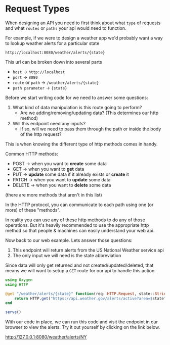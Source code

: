 # Request Types 

When designing an API you need to first think about what `type` of requests
and what `routes` or `paths` your api would need to function. 

For example, if we were to design a weather app we'd probably want a way to lookup weather alerts for a particular state

```
http://localhost:8080/weather/alerts/{state}
```

This url can be broken down into several parts 
- `host` &rarr; `http://localhost`
- `port` &rarr; `8080`
- `route` or `path` &rarr; `/weather/alerts/{state}`
- `path parameter` &rarr; `{state}`

Before we start writing code for we need to answer some questions: 
1. What kind of data manipulation is this route going to perform?
    - Are we adding/removing/updating data? (This determines our http method)
2. Will this endpoint need any inputs?
    - If so, will we need to pass them through the path or inside the body of the http request?

This is when knowing the different type of http methods comes in handy.

Common HTTP methods:

- POST &rarr; when you want to **create** some data
- GET &rarr; when you want to **get** data
- PUT &rarr; **update** some data if it already exists or **create** it
- PATCH &rarr; when you want to **update** some data
- DELETE &rarr; when you want to **delete** some data

(there are more methods that aren't in this list)

In the HTTP protocol, you can communicate to each path using one (or more) of these "methods".

In reality you can use any of these http methods to do any of those operations. But it's heavily recommended to use the appropriate http method so that people & machines can easily understand your web api. 

Now back to our web example. Lets answer those questions:

1. This endpoint will return alerts from the US National Weather service api
2. The only input we will need is the state abbreviation

Since data will only get returned and not created/updated/deleted, that means we will want to setup a `GET` route for our api to handle this action.

```julia
using Oxygen
using HTTP

@get "/weather/alerts/{state}" function(req::HTTP.Request, state::String)
    return HTTP.get("https://api.weather.gov/alerts/active?area=$state")
end

serve() 
```

With our code in place, we can run this code and visit the endpoint in our browser to view the alerts. Try it out yourself by clicking on the link below. 

http://127.0.0.1:8080/weather/alerts/NY
